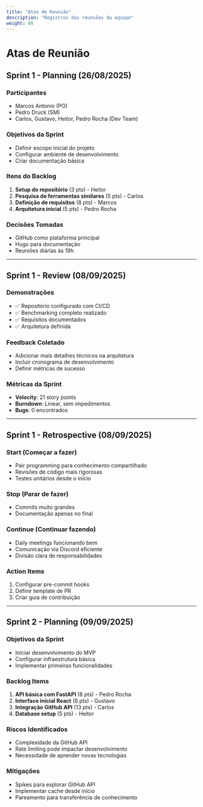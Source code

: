 ```yaml
---
title: "Atas de Reunião"
description: "Registros das reuniões da equipe"
weight: 80
---
```


# Atas de Reunião

## Sprint 1 - Planning (26/08/2025)

### Participantes
- Marcos Antonio (PO)
- Pedro Druck (SM)
- Carlos, Gustavo, Heitor, Pedro Rocha (Dev Team)

### Objetivos da Sprint
- Definir escopo inicial do projeto
- Configurar ambiente de desenvolvimento
- Criar documentação básica

### Itens do Backlog
1. **Setup do repositório** (3 pts) - Heitor
2. **Pesquisa de ferramentas similares** (5 pts) - Carlos
3. **Definição de requisitos** (8 pts) - Marcos
4. **Arquitetura inicial** (5 pts) - Pedro Rocha

### Decisões Tomadas
- GitHub como plataforma principal
- Hugo para documentação
- Reuniões diárias às 19h

---

## Sprint 1 - Review (08/09/2025)

### Demonstrações
- ✅ Repositório configurado com CI/CD
- ✅ Benchmarking completo realizado
- ✅ Requisitos documentados
- ✅ Arquitetura definida

### Feedback Coletado
- Adicionar mais detalhes técnicos na arquitetura
- Incluir cronograma de desenvolvimento
- Definir métricas de sucesso

### Métricas da Sprint
- **Velocity**: 21 story points
- **Burndown**: Linear, sem impedimentos
- **Bugs**: 0 encontrados

---

## Sprint 1 - Retrospective (08/09/2025)

### Start (Começar a fazer)
- Pair programming para conhecimento compartilhado
- Revisões de código mais rigorosas
- Testes unitários desde o início

### Stop (Parar de fazer)
- Commits muito grandes
- Documentação apenas no final

### Continue (Continuar fazendo)
- Daily meetings funcionando bem
- Comunicação via Discord eficiente
- Divisão clara de responsabilidades

### Action Items
1. Configurar pre-commit hooks
2. Definir template de PR
3. Criar guia de contribuição

---

## Sprint 2 - Planning (09/09/2025)

### Objetivos da Sprint
- Iniciar desenvolvimento do MVP
- Configurar infraestrutura básica
- Implementar primeiras funcionalidades

### Backlog Items
1. **API básica com FastAPI** (8 pts) - Pedro Rocha
2. **Interface inicial React** (8 pts) - Gustavo
3. **Integração GitHub API** (13 pts) - Carlos
4. **Database setup** (5 pts) - Heitor

### Riscos Identificados
- Complexidade da GitHub API
- Rate limiting pode impactar desenvolvimento
- Necessidade de aprender novas tecnologias

### Mitigações
- Spikes para explorar GitHub API
- Implementar cache desde início
- Pareamento para transferência de conhecimento